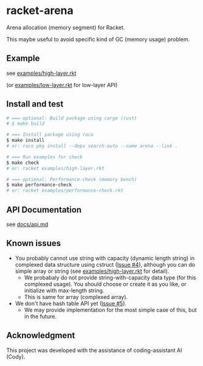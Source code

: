 # racket-arena

Arena allocation (memory segment) for Racket.

This maybe useful to avoid specific kind of GC (memory usage) problem.

## Example

see [examples/high-layer.rkt](examples/high-layer.rkt)

(or [examples/low-layer.rkt](examples/low-layer.rkt) for low-layer API)

## Install and test

```bash
# === optional: Build package using cargo (rust)
# $ make build 

# === Install package using raco
$ make install
# or: raco pkg install --deps search-auto --name arena --link .

# === Run examples for check
$ make check
# or: racket examples/high-layer.rkt

# === optional: Performance-check (memory bench)
$ make performance-check
# or: racket examples/performance-check.rkt
```

## API Documentation

see [docs/api.md](docs/api.md)

## Known issues

- You probably cannot use string with capacity (dynamic length string) in complexed data structure using cstruct ([Issue #4](https://github.com/funatsufumiya/racket-arena/issues/4)), although you can do simple array or string (see [examples/high-layer.rkt](examples/high-layer.rkt) for detail).
  - We probabaly do not provide string-with-capacity data type (for this complexed usage). You should choose or create it as you like, or initialize with max-length string.
  - This is same for array (complexed array).
- We don't have hash table API yet ([Issue #5](https://github.com/funatsufumiya/racket-arena/issues/5)).
  - We may provide implementation for the most simple case of this, but in the future.

## Acknowledgment

This project was developed with the assistance of coding-assistant AI (Cody).
